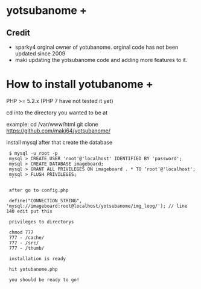 # yotsubanome +
## Credit
* sparky4 orginal owner of yotubanome. orginal code has not been updated since 2009
* maki updating the yotsubanome code and adding more features to it.


# How to install yotubanome +

PHP >= 5.2.x (PHP 7 have not tested it yet)

cd into the directory you wanted to be at

example: cd /var/www/html git clone https://github.com/maki64/yotsubanome/

install mysql after that create the database

   ```
    $ mysql -u root -p
    mysql > CREATE USER 'root'@'localhost' IDENTIFIED BY 'password';
    mysql > CREATE DATABASE imageboard;
    mysql > GRANT ALL PRIVILEGES ON imageboard . * TO ‘root’@'localhost';
    mysql > FLUSH PRIVILEGES;
    ```
    
    after go to config.php
    
    define("CONNECTION_STRING", 'mysql://imageboard:root@localhost/yotsubanome/img_loog/'); // line 140 edit put this
    
    privileges to directorys 
    
    chmod 777 
    777 - /cache/
    777 - /src/
    777 - /thumb/
    
    installation is ready
    
    hit yotubanome.php 
    
    you should be ready to go!
